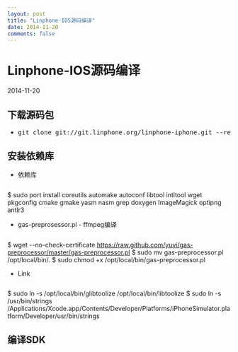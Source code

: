 ```yaml
---
layout: post
title: "Linphone-IOS源码编译"
date: 2014-11-20
comments: false
---
```

# Linphone-IOS源码编译
2014-11-20

## 下载源码包
* 
	<pre>git clone git://git.linphone.org/linphone-iphone.git --recursiv </pre>

## 安装依赖库
* 依赖库
	<pre>
$ sudo port install coreutils automake autoconf libtool intltool wget pkgconfig cmake gmake yasm nasm grep doxygen ImageMagick optipng antlr3 </pre>

* gas-preprosessor.pl - ffmpeg编译
	<pre>
$ wget --no-check-certificate https://raw.github.com/yuvi/gas-preprocessor/master/gas-preprocessor.pl
$ sudo mv gas-preprocessor.pl /opt/local/bin/.
$ sudo chmod +x /opt/local/bin/gas-preprocessor.pl</pre>
* Link
	<pre>
$ sudo ln -s /opt/local/bin/glibtoolize /opt/local/bin/libtoolize
$ sudo ln -s  /usr/bin/strings /Applications/Xcode.app/Contents/Developer/Platforms/iPhoneSimulator.platform/Developer/usr/bin/strings</pre>

## 编译SDK